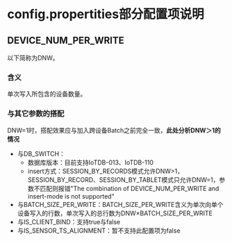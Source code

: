 # config.propertities部分配置项说明

## DEVICE_NUM_PER_WRITE

以下简称为DNW。

### 含义

单次写入所包含的设备数量。

### 与其它参数的搭配

DNW=1时，搭配效果应与加入跨设备Batch之前完全一致，**此处分析DNW＞1的情况**

- 与DB_SWITCH：
  - 数据库版本：目前支持IoTDB-013、IoTDB-110
  - insert方式：SESSION_BY_RECORDS模式允许DNW>1，SESSION_BY_RECORD、SESSION_BY_TABLET模式只允许DNW=1，参数不匹配则报错"The combination of DEVICE_NUM_PER_WRITE and insert-mode is not supported"
- 与BATCH_SIZE_PER_WRITE：BATCH_SIZE_PER_WRITE含义为单次向单个设备写入的行数，单次写入的总行数为DNW×BATCH_SIZE_PER_WRITE
- 与IS_CLIENT_BIND：支持true与false
- 与IS_SENSOR_TS_ALIGNMENT：暂不支持此配置项为false

